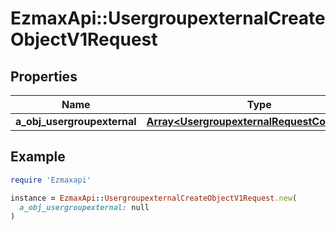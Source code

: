 # EzmaxApi::UsergroupexternalCreateObjectV1Request

## Properties

| Name | Type | Description | Notes |
| ---- | ---- | ----------- | ----- |
| **a_obj_usergroupexternal** | [**Array&lt;UsergroupexternalRequestCompound&gt;**](UsergroupexternalRequestCompound.md) |  |  |

## Example

```ruby
require 'Ezmaxapi'

instance = EzmaxApi::UsergroupexternalCreateObjectV1Request.new(
  a_obj_usergroupexternal: null
)
```

